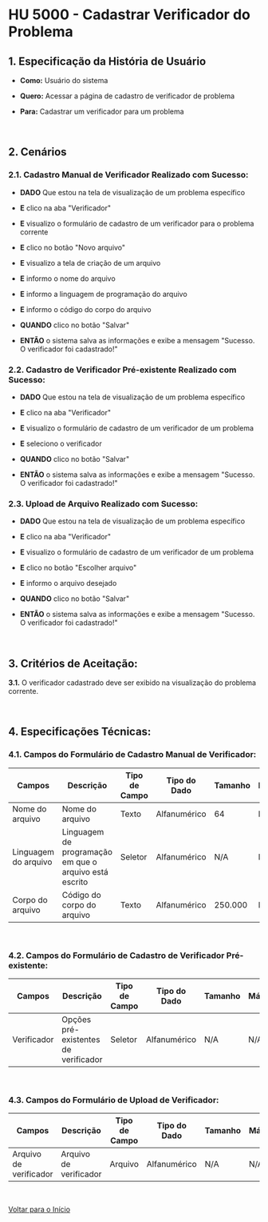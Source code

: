 # HU 5000 - Cadastrar Verificador do Problema <a name="inicio"></a>

## 1. Especificação da História de Usuário

-   **Como:** Usuário do sistema

-   **Quero:** Acessar a página de cadastro de verificador de problema

-   **Para:** Cadastrar um verificador para um problema

<br>

## 2. Cenários

### 2.1. Cadastro Manual de Verificador Realizado com Sucesso:

-   **DADO** Que estou na tela de visualização de um problema específico

-   **E** clico na aba "Verificador"

-   **E** visualizo o formulário de cadastro de um verificador para o problema corrente

-   **E** clico no botão "Novo arquivo"

-   **E** visualizo a tela de criação de um arquivo

-   **E** informo o nome do arquivo

-   **E** informo a linguagem de programação do arquivo

-   **E** informo o código do corpo do arquivo

-   **QUANDO** clico no botão "Salvar"

-   **ENTÃO** o sistema salva as informações e exibe a mensagem "Sucesso. O verificador foi cadastrado!"

### 2.2. Cadastro de Verificador Pré-existente Realizado com Sucesso:

-   **DADO** Que estou na tela de visualização de um problema específico

-   **E** clico na aba "Verificador"

-   **E** visualizo o formulário de cadastro de um verificador de um problema

-   **E** seleciono o verificador

-   **QUANDO** clico no botão "Salvar"

-   **ENTÃO** o sistema salva as informações e exibe a mensagem "Sucesso. O verificador foi cadastrado!"

### 2.3. Upload de Arquivo Realizado com Sucesso:

-   **DADO** Que estou na tela de visualização de um problema específico

-   **E** clico na aba "Verificador"

-   **E** visualizo o formulário de cadastro de um verificador de um problema

-   **E** clico no botão "Escolher arquivo"

-   **E** informo o arquivo desejado

-   **QUANDO** clico no botão "Salvar"

-   **ENTÃO** o sistema salva as informações e exibe a mensagem "Sucesso. O verificador foi cadastrado!"

<br>

## 3. Critérios de Aceitação:

**3.1.** O verificador cadastrado deve ser exibido na visualização do problema corrente.

<br>

## 4. Especificações Técnicas:

### 4.1. Campos do Formulário de Cadastro Manual de Verificador:

| Campos               | Descrição                                              | Tipo de Campo | Tipo do Dado | Tamanho | Máscara | Editável | Obrigatório | Regras |
| -------------------- | ------------------------------------------------------ | ------------- | ------------ | ------- | ------- | -------- | ----------- | ------ |
| Nome do arquivo      | Nome do arquivo                                        | Texto         | Alfanumérico | 64      | N/A     | S        | S           | N/A    |
| Linguagem do arquivo | Linguagem de programação em que o arquivo está escrito | Seletor       | Alfanumérico | N/A     | N/A     | S        | S           | N/A    |
| Corpo do arquivo     | Código do corpo do arquivo                             | Texto         | Alfanumérico | 250.000 | N/A     | S        | S           | N/A    |

<br>

### 4.2. Campos do Formulário de Cadastro de Verificador Pré-existente:

| Campos      | Descrição                            | Tipo de Campo | Tipo do Dado | Tamanho | Máscara | Editável | Obrigatório | Regras |
| ----------- | ------------------------------------ | ------------- | ------------ | ------- | ------- | -------- | ----------- | ------ |
| Verificador | Opções pré-existentes de verificador | Seletor       | Alfanumérico | N/A     | N/A     | S        | S           | N/A    |

<br>

### 4.3. Campos do Formulário de Upload de Verificador:

| Campos                 | Descrição              | Tipo de Campo | Tipo do Dado | Tamanho | Máscara | Editável | Obrigatório | Regras |
| ---------------------- | ---------------------- | ------------- | ------------ | ------- | ------- | -------- | ----------- | ------ |
| Arquivo de verificador | Arquivo de verificador | Arquivo       | Alfanumérico | N/A     | N/A     | S        | S           | N/A    |

<br>

[Voltar para o Início](#inicio)
